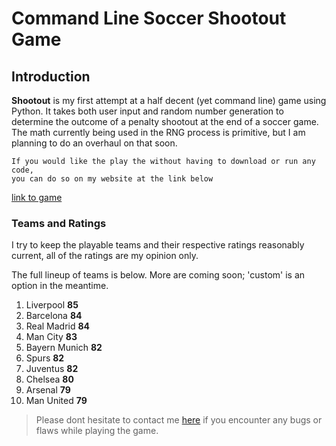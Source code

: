 Command Line Soccer Shootout Game
===

## Introduction

**Shootout** is my first attempt at a half decent (yet command line) game using Python. It takes both user input and random number generation to determine the outcome of a penalty shootout at the end of a soccer game. The math currently being used in the RNG process is primitive, but I am planning to do an overhaul on that soon.  
```
If you would like the play the without having to download or run any code, 
you can do so on my website at the link below
```
[link to game](http://radiuk.ca/projects)
### Teams and Ratings

I try to keep the playable teams and their respective ratings reasonably current, all of the ratings are my opinion only.

The full lineup of teams is below. More are coming soon; 'custom' is an option in the meantime. 

1. Liverpool **85**
2. Barcelona **84**
3. Real Madrid **84**
4. Man City **83** 
5. Bayern Munich **82**
6. Spurs **82**
7. Juventus **82**
8. Chelsea **80**
9. Arsenal **79**
10. Man United **79**

> Please dont hesitate to contact me [here](http://radiuk.ca) if you encounter any bugs or flaws while playing the game.
